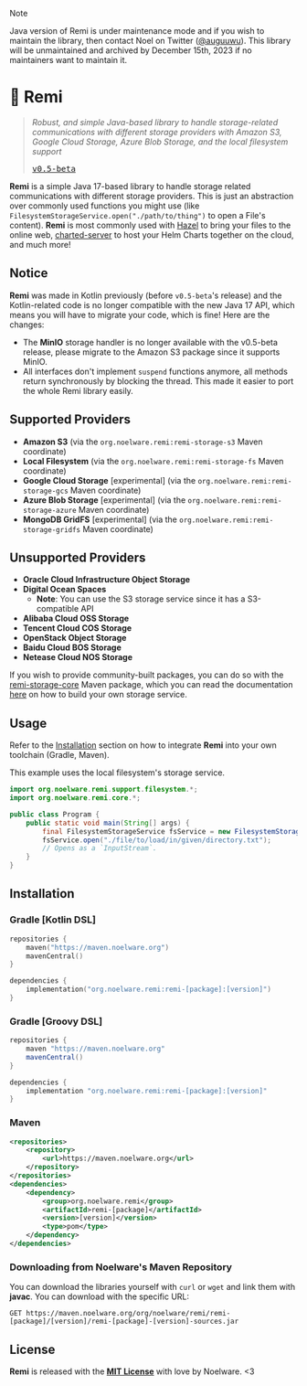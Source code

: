 > [!NOTE]
>
> Java version of Remi is under maintenance mode and if you wish to maintain the library, then contact Noel on Twitter ([@auguuwu](https://twitter.com/auguuwu)).
> This library will be unmaintained and archived by December 15th, 2023 if no maintainers want to maintain it.

# 🧶 Remi
> *Robust, and simple Java-based library to handle storage-related communications with different storage providers with Amazon S3, Google Cloud Storage, Azure Blob Storage,
> and the local filesystem support*
>
> <kbd><a href="https://github.com/Noelware/remi/releases/v0.5-beta">v0.5-beta</a></kbd>

**Remi** is a simple Java 17-based library to handle storage related communications with different storage providers. This is just an abstraction over
commonly used functions you might use (like `FilesystemStorageService.open("./path/to/thing")` to open a File's content). **Remi** is most commonly used with
[Hazel](https://noelware.org/hazel) to bring your files to the online web, [charted-server](https://charts.noelware.org) to host your Helm Charts together on the cloud,
and much more!

## Notice
**Remi** was made in Kotlin previously (before `v0.5-beta`'s release) and the Kotlin-related code is no longer compatible with the
new Java 17 API, which means you will have to migrate your code, which is fine! Here are the changes:

- The **MinIO** storage handler is no longer available with the v0.5-beta release, please migrate to the Amazon S3 package since it supports MinIO.
- All interfaces don't implement `suspend` functions anymore, all methods return synchronously by blocking the thread. This made it easier to port
  the whole Remi library easily.

## Supported Providers
- **Amazon S3**                                                 (via the `org.noelware.remi:remi-storage-s3` Maven coordinate)
- **Local Filesystem**                                          (via the `org.noelware.remi:remi-storage-fs` Maven coordinate)
- **Google Cloud Storage**                       [experimental] (via the `org.noelware.remi:remi-storage-gcs` Maven coordinate)
- **Azure Blob Storage**                         [experimental] (via the `org.noelware.remi:remi-storage-azure` Maven coordinate)
- **MongoDB GridFS**                             [experimental] (via the `org.noelware.remi:remi-storage-gridfs` Maven coordinate)

## Unsupported Providers
- **Oracle Cloud Infrastructure Object Storage**
- **Digital Ocean Spaces**
  - **Note**: You can use the S3 storage service since it has a S3-compatible API
- **Alibaba Cloud OSS Storage**
- **Tencent Cloud COS Storage**
- **OpenStack Object Storage**
- **Baidu Cloud BOS Storage**
- **Netease Cloud NOS Storage**

If you wish to provide community-built packages, you can do so with the [remi-storage-core](https://maven.noelware.org/-/org.noelware.remi/remi-storage-core) Maven package, which
you can read the documentation [here](https://remi.noelware.org) on how to build your own storage service.

## Usage
Refer to the [Installation](#installation) section on how to integrate **Remi** into your own toolchain (Gradle, Maven).

This example uses the local filesystem's storage service.

```java
import org.noelware.remi.support.filesystem.*;
import org.noelware.remi.core.*;

public class Program {
    public static void main(String[] args) {
        final FilesystemStorageService fsService = new FilesystemStorageService("./path/to/data/to/use");
        fsService.open("./file/to/load/in/given/directory.txt");
        // Opens as a `InputStream`.
    }
}
```

## Installation
### Gradle [Kotlin DSL]
```kotlin
repositories {
    maven("https://maven.noelware.org")
    mavenCentral()
}

dependencies {
    implementation("org.noelware.remi:remi-[package]:[version]")
}
```

### Gradle [Groovy DSL]
```groovy
repositories {
    maven "https://maven.noelware.org"
    mavenCentral()
}

dependencies {
    implementation "org.noelware.remi:remi-[package]:[version]"
}
```

### Maven
```xml
<repositories>
    <repository>
        <url>https://maven.noelware.org</url>
    </repository>
</repositories>
<dependencies>
    <dependency>
        <group>org.noelware.remi</group>
        <artifactId>remi-[package]</artifactId>
        <version>[version]</version>
        <type>pom</type>
    </dependency>
</dependencies>
```

### Downloading from Noelware's Maven Repository
You can download the libraries yourself with `curl` or `wget` and link them with **javac**. You can download with the specific URL:

```http
GET https://maven.noelware.org/org/noelware/remi/remi-[package]/[version]/remi-[package]-[version]-sources.jar
```

## License
**Remi** is released with the [**MIT License**](https://github.com/Noelware/remi/blob/master/LICENSE) with love by Noelware. <3
